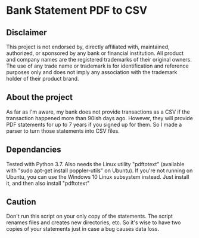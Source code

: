 # Bank Statement PDF to CSV
## Disclaimer
This project is not endorsed by, directly affiliated with, maintained, authorized, or sponsored by any bank or financial institution. All product and company names are the registered trademarks of their original owners. The use of any trade name or trademark is for identification and reference purposes only and does not imply any association with the trademark holder of their product brand.

## About the project
As far as I'm aware, my bank does not provide transactions as a CSV if the transaction happened more than 90ish days ago. However, they will provide PDF statements for up to 7 years if you signed up for them. So I made a parser to turn those statements into CSV files.

## Dependancies
Tested with Python 3.7. Also needs the Linux utility "pdftotext" (available with "sudo apt-get install poppler-utils" on Ubuntu). If you're not running on Ubuntu, you can use the Windows 10 Linux subsystem instead. Just install it, and then also install "pdftotext"

## Caution
Don't run this script on your only copy of the statements. The script renames files and creates new directories, etc. So it's wise to have two copies of your statements just in case a bug causes data loss.